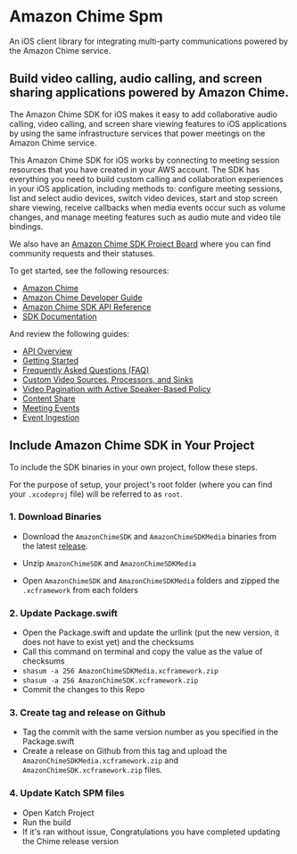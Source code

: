# Amazon Chime Spm
An iOS client library for integrating multi-party communications powered by the Amazon Chime service.

## Build video calling, audio calling, and screen sharing applications powered by Amazon Chime.

The Amazon Chime SDK for iOS makes it easy to add collaborative audio calling,
video calling, and screen share viewing features to iOS applications by
using the same infrastructure services that power meetings on the Amazon
Chime service.

This Amazon Chime SDK for iOS works by connecting to meeting session
resources that you have created in your AWS account. The SDK has everything
you need to build custom calling and collaboration experiences in your
iOS application, including methods to: configure meeting sessions, list
and select audio devices, switch video devices, start and stop screen share
viewing, receive callbacks when media events occur such as volume changes,
and manage meeting features such as audio mute and video tile bindings.

We also have an [Amazon Chime SDK Project Board](https://aws.github.io/amazon-chime-sdk-js/modules/projectboard.html) where you can find community requests and their statuses.

To get started, see the following resources:

* [Amazon Chime](https://aws.amazon.com/chime)
* [Amazon Chime Developer Guide](https://docs.aws.amazon.com/chime/latest/dg/what-is-chime.html)
* [Amazon Chime SDK API Reference](http://docs.aws.amazon.com/chime/latest/APIReference/Welcome.html)
* [SDK Documentation](https://aws.github.io/amazon-chime-sdk-ios/)

And review the following guides:
* [API Overview](guides/api_overview.md)
* [Getting Started](guides/getting_started.md)
* [Frequently Asked Questions (FAQ)](#frequently-asked-questions)
* [Custom Video Sources, Processors, and Sinks](guides/custom_video.md)
* [Video Pagination with Active Speaker-Based Policy](guides/video_pagination.md)
* [Content Share](guides/content_share.md)
* [Meeting Events](guides/meeting_events.md)
* [Event Ingestion](guides/event_ingestion.md)

## Include Amazon Chime SDK in Your Project

To include the SDK binaries in your own project, follow these steps.

For the purpose of setup, your project's root folder (where you can find your `.xcodeproj` file) will be referred to as `root`.

### 1. Download Binaries

* Download the `AmazonChimeSDK` and `AmazonChimeSDKMedia` binaries from the latest [release](https://github.com/aws/amazon-chime-sdk-ios/releases/latest).

* Unzip `AmazonChimeSDK` and `AmazonChimeSDKMedia`
* Open `AmazonChimeSDK` and `AmazonChimeSDKMedia` folders and zipped the `.xcframework` from each folders

### 2. Update Package.swift
* Open the Package.swift and update the urllink (put the new version, it does not have to exist yet) and the checksums
* Call this command on terminal and copy the value as the value of checksums
* `shasum -a 256 AmazonChimeSDKMedia.xcframework.zip`
* `shasum -a 256 AmazonChimeSDK.xcframework.zip`
* Commit the changes to this Repo

### 3. Create tag and release on Github
* Tag the commit with the same version number as you specified in the Package.swift
* Create a release on Github from this tag and upload the `AmazonChimeSDKMedia.xcframework.zip` and `AmazonChimeSDK.xcframework.zip` files.

### 4. Update Katch SPM files
* Open Katch Project
* Run the build
* If it's ran without issue, Congratulations you have completed updating the Chime release version
